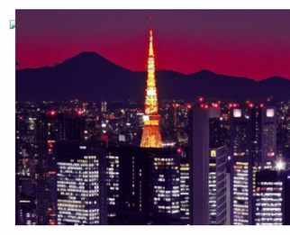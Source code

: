 <div align="center">

<img style="position:absolute" src="img/wallpaper.jpg">

<a href="https://github.com/ryo-ma/github-profile-trophy">
	<img src="https://github-profile-trophy.vercel.app/?username=4yman-el">
</a>

<div>

<img src="http://github-profile-summary-cards.vercel.app/api/cards/productive-time?username=4yman-el&theme=2077" height="180em" />

<img src="http://github-profile-summary-cards.vercel.app/api/cards/profile-details?username=4yman-el&theme=2077" height="180em" />

</div>

</div>